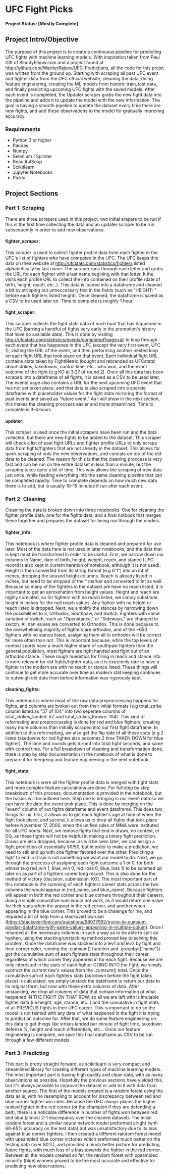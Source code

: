 # UFC Fight Picks

#### Project Status: [Mostly Complete]

## Project Intro/Objective
The purpose of this project is to create a continuous pipeline for predicting UFC fights with machine learning models. With inspiration taken from Paul Gift of BloodyElbow.com and a project found at http://github.com/WarrierRajeev/UFC-Predictions, all the code for this projet was written from the ground up. Starting with scraping all past UFC event and fighter data from the UFC official website, cleaning the data, doing feature engineering, creating the ML models from historic train_test data, and finally predicting upcoming UFC fights with the saved models. After each event is completed, the Updater scraper grabs the new fight data into the pipeline and adds it to update the model with the new information. The goal is having a smooth pipeline to update the dataset every time there are new fights, and add these observations to the model for gradually improving accuracy.


### Requirements
* Python 3 or higher
* Pandas
* Numpy
* Selenium / Splinter
* BeautifulSoup
* Scikitlearn
* Jupyter Notebooks
* Pickle 

## Project Sections

### Part 1: Scraping
There are three scrapers used in this project, two initial srapers to be run if this is the first time collecting the data and an updater scraper to be run subsequently in order to add new observations.
#### fighter_scraper:
This scraper is used to collect fighter profile data from each fighter in the UFC's list of fighters who have competed in the UFC. The UFC keeps this data on their website at http://ufcstats.com/statistics/fighters listed alphabetically by last name. The scraper runs through each letter and grabs the URL for each fighter with a last name begining with that letter. It the visits each profile URL to collect the info contained on their profile (date of birth, height, reach, etc..). This data is loaded into a dataframe and cleaned a bit by stripping out unneccessary text in the fields (such as "HEIGHT: " before each fighters listed height). Once cleaned, the dataframe is saved as a CSV to be used later on. Time to complete is roughly 1 hour.
#### fight_scraper:
This scraper collects the fight stats data of each bout that has happened in the UFC (barring a handful of fights very early in the promotion's history that have no available data). This is done by visiting http://ufcstats.com/statistics/events/completed?page=all to loop through each event that has happened in the UFC (except the very first event, UFC 1), visiting the URL of the event, and then performing another nested loop on each fight URL that took place on that event. Each individual fight URL contains stats taken by FightMetric (bought and rebranded as UFCstats) about strikes, takedowns, control time, etc.. who won, and the exact outcome of the fight (e.g KO at 3:27 of round 2). Once all this data has been scraped into a dateframe of all fights, it is saved as a CSV to be used later. The events page also contains a URL for the next upcoming UFC event that has not yet taken place, and that data is also scraped into a sperate dataframe with placeholder values for the fight stats mirroring the format of past events and saved as "future event." As I will show in the next section, this makes the cleaning proccess easier and more streamlined. Time to complete is 3-4 hours
#### updater:
This scraper is used once the initial scrapers have been run and the data collected, but there are new fights to be added to the dataset. This scraper will check a list of past fight URLs and fighter profile URLs to only scrape data from fights/fighters that are not already in the dataset. This allows for quick scraping of only the new observations, and concats on top of the old data to be cleaned. The reason for this is that the cleaning proccess is very fast and can be run on the entire dataset in less than a minute, but the scraping takes quite a bit of time. This way allows the scraping of new data just once, while feeding everything into the same cleaning pipeline that can be completed rapidly. Time to complete depends on how much new data there is to add, but is usually 10-15 minutes if run after each event.

### Part 2: Cleaning
Cleaning the data is broken down into three notebooks. One for cleaning the fighter profile data, one for the fights data, and a final notbook that merges these together and prepares the dataset for being run through the models.
#### fighter_info:
This notebook is where fighter profile data is cleaned and prepared for use later. Most of the data here is not used in later notebooks, and the data that is kept must be transformed in order to be useful. First, we narrow down our columns to Name, date of birth, height, weight, reach, and stance (UFC record is also kept in current iteration of notebook, although it is not used). Height is then converted from its string format (e.g 6'1") into an int of inches, dropping the unused height columns. Reach is already listed in inches, but need to be stripped of the " marker and converted to int as well. Because so many of the fighters in the dataset are have no reach listed, it is important to get an aproximation from height values. Height and reach are highly corelated, so for fighters with no reach listed, we simply substitute height in inches for the null reach values. Any fighter with no height or reach listed is dropped. Next, we simplify the stances by narrowing down the possibilities to 3, Orthodox, Southpaw, and Switch. Fighters with some variation of switch, such as "Openstance," or "Sideways," are changed to switch. All nan values are converted to Orthodox. This is done because to the overwhelming majority of fighters are orthodox, and of the ~650 fighters with no stance listed, assigning them all to orthodox will be correct far more often than not. This is important because, while the top levels of combat sports have a much higher share of southpaw fighters than the general population, most fighters are right handed and fight out of an orthodox stance. These rough hueristics for filling in reach and stance info is more relevant for old fights/fighter data, as it is extremely rare to have a fighter in the modern era with no reach or stance listed. These things will continue to get more accurate over time as modern stat keeping continues to outweigh old data from before information was rigorously kept.     
#### cleaning_fights:
This notebook is where most of the raw data preproccessing happens for fights, and columns are broken out from their initial formats (e.g total_strike column listed as "57 of 104" into two seperate columns of total_strikes_landed: 57, and total_strikes_thrown: 104). This kind of reformating and preproccessing is done for red and blue fighters, creating many more columns than initially scraped into our first fight dataframe. In addition to this reformatting, we also get the flip side of all these stats (e.g 2 listed takedowns for red fighter also becomes 2 time TAKEN DOWN for blue fighter). The time and rounds gets turned into total fight seconds, and same with control time. For a full breakdown of cleaning and transformation done, there is step by step documentation in the notebook of what is done to prepare it for mergeing and feature engineering in the next notebook.
#### fight_stats:
This notebook is were all the fighter profile data is merged with fight stats and more complex feature calculations are done. For full step by step breakdown of this process, documentation is provided in the notebook, but the basics will be outlined here. Step one is bringing in our event data so we can have the date the event took place. This is done by merging on the "event" column of out fights dataframe and event dataframe. This does two things for us: first, it allows us to get each fighter's age at time of when the fight took place, and second, it allows us to drop all fights that took place before November 17, 2000, when the unified rules of MMA were instituted for all UFC bouts. Next, we remove fights that end in draws, no contest, or DQ, as these fights will not be helpful in making a binary fight prediction. Draws are also dropped, because, as will be seen later, we can assign a fight prediction of essentially 50/50, but in order to make a prediction, we need to still end up with one fighter favored over the other. Predicting a fight to end in Draw is not something we want our model to do. Next, we go through the proccess of assigning each fight outcome a 1 or 0, for both winner (e.g red_win 1, blue_win 0, red_loss 0, blue_loss 1) to be summed up later on as part of a fighters career long record. This is also done for the method of victory (decision, submission, KO). The most important part of this notebook is the summing of each fighters career stats across the two columns the would appear in (red_name, and blue_name). Because fighters will appear in both the red corner and blue corners throughout their careers, doing a simple cumulative sum would not work, as it would return one value for their stats when the appear in the red corner, and another when appearing in the blue corner. This proved to be a chalenge for me, and required a bit of help from a stackoverflow user (https://stackoverflow.com/questions/68077992/trying-to-cumsum-pandas-dataframe-with-same-values-appearing-in-multiple-colum). Once I renamed all the necessary columns in such a way as to be able to split on hyphen, using the stacking/unstacking method proved key to solving this problem. Once the dataframe was stacked into a lev1 and lev2 by fight and then corner color, running the .cumsum() function and .groupby(["name"]) got the cumulative sum of each fighters stats throughout their career, regardless of which corner they appeared in for each fight. Because we are only interested in the stats of each fighter GOING INTO the fight, we simply subtract the current row's values from the .cumsum() total. Once the cumulative sum of each fighters stats (as known before the fight takes place) is calculated, we simply unstack the dataframe to return our data to its original form, but now with these extra columns of data. After unstacking, we drop all columns of data that contain information of what happened IN THE FIGHT ON THAT ROW, so all we are left with is imutable fighter data (i.e height, age, stance, etc..) and the cumulative in fight stats of all PREVIOUS fights in their UFC career. This is important to do so the model is not tainted with any data of what happened in the fight it is trying to predict an outcome for. After that, we do some feature engineering on this data to get things like strikes landed per minute of fight time, takedown defense %, height and reach differentials, etc... Once our feature engineering is complete, we save this final dataframe as CSV to be run through a few different models.

### Part 3: Predicting
This part is pretty straight forward, as scikitlearn is very compact and streamlined library for creating different types of machine learning models. The most important part is having high quality and clean data, with as many observations as possible. Hopefully the previous sections have yielded this, but it's always possible to improve the dataset or add to it with data from another source. The first of the models created is a random forest using the data as is, with no resampling to account for discrepancy between red and blue corner fighter win rates. Because the UFC always places the higher ranked fighter in the red corner (or the champion if they are defending a belt), there is a noticable difference in number of fights won between red and blue (almost 2-1 discrepancy over the cleaned dataset). The initial random forest and a similar neural network model preformed alright (with 60-65% accuracy on the test data) but was unsatisfactory due to its bias against blue corner fighters. I then created a different random forest model with upsampled blue corner victories which preformed much better on the testing data (over 80%), and provided a much better picture for predicting future fights, with much less of a bias towards the fighter in the red corner. Between all the models created so far, the random forest with upsampled minority (blue) winners proved to be the most accurate and effective for predicting new observations.  


